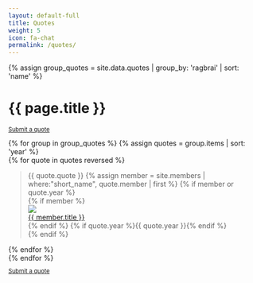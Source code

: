 ```yaml
---
layout: default-full
title: Quotes
weight: 5
icon: fa-chat
permalink: /quotes/
---
```

<div class="container">
	<div class="quotes">
	{% assign group_quotes = site.data.quotes | group_by: 'ragbrai' | sort: 'name' %}
		<h1>{{ page.title }}</h1>
		<div class="row row-centered">
			<div class="col-md-6 col-md-centered">
				<small><p><a href="https://goo.gl/forms/WeYaOwYCSfM2qXsD2" target="_blank" class="btn btn-danger btn-block">Submit a quote</a></p></small>
			</div>
		</div>
		{% for group in group_quotes %}
		{% assign quotes = group.items | sort: 'year' %}
		<div class="row">
		{% for quote in quotes reversed %}
			<div class="col-md-4 quote">
				<blockquote>{{ quote.quote }}
				{% assign member = site.members | where:"short_name", quote.member | first %}
				{% if member or quote.year %}
				<div class="quote-details">
					{% if member %}
			    <a href="{{ member.url }}">
			      <div class="img-crop-circle"><img src="/assets/images/members/{{ member.image }}"></div>
						<div class="name">{{ member.title }}</div>
					</a>
					{% endif %}
			    {% if quote.year %}<span class="year small">{{ quote.year }}</span>{% endif %}
		    </div>
				{% endif %}
				</blockquote>
			</div>
		{% endfor %}
		</div>
	{% endfor %}
	<div class="row row-centered">
		<div class="col-md-6 col-md-centered">
			<small><p><a href="https://goo.gl/forms/WeYaOwYCSfM2qXsD2" target="_blank" class="btn btn-danger btn-block">Submit a quote</a></p></small>
		</div>
	</div>
	</div>
</div>
